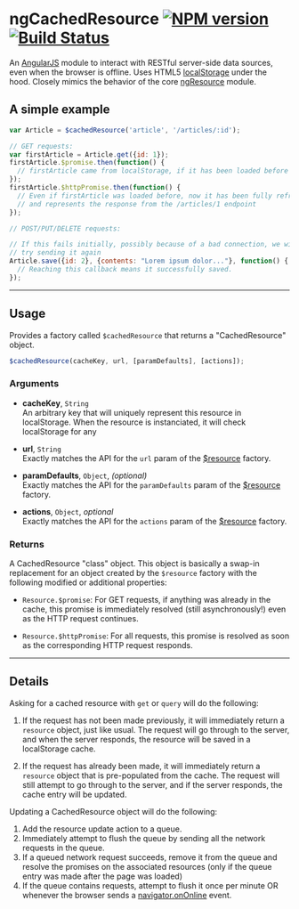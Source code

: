 ngCachedResource [![NPM version][npm-badge]][npm-link] [![Build Status][travis-badge]][travis-link]
==============

An [AngularJS][angular] module to interact with RESTful server-side data sources, even
when the browser is offline. Uses HTML5 [localStorage][localStorage] under the hood.
Closely mimics the behavior of the core [ngResource][ngResource] module.

## A simple example

```javascript
var Article = $cachedResource('article', '/articles/:id');

// GET requests:
var firstArticle = Article.get({id: 1});
firstArticle.$promise.then(function() {
  // firstArticle came from localStorage, if it has been loaded before
});
firstArticle.$httpPromise.then(function() {
  // Even if firstArticle was loaded before, now it has been fully refreshed
  // and represents the response from the /articles/1 endpoint
});

// POST/PUT/DELETE requests:

// If this fails initially, possibly because of a bad connection, we will
// try sending it again
Article.save({id: 2}, {contents: "Lorem ipsum dolor..."}, function() {
  // Reaching this callback means it successfully saved.
});
```

-------

## Usage
Provides a factory called `$cachedResource` that returns a "CachedResource" object.

```js
$cachedResource(cacheKey, url, [paramDefaults], [actions]);
```

### Arguments

- **cacheKey**, `String`<br>
  An arbitrary key that will uniquely represent this resource in localStorage.
  When the resource is instanciated, it will check localStorage for any

- **url**, `String`<br>
  Exactly matches the API for the `url` param of the [$resource][ngResource]
  factory.

- **paramDefaults**, `Object`, _(optional)_<br>
  Exactly matches the API for the `paramDefaults` param of the [$resource][ngResource]
  factory.

- **actions**, `Object`, _optional_<br>
  Exactly matches the API for the `actions` param of the [$resource][ngResource]
  factory.

### Returns

A CachedResource "class" object. This object is basically a swap-in replacement for an
object created by the `$resource` factory with the following modified or additional
properties:

 - `Resource.$promise`: For GET requests, if anything was already in the cache, this
   promise is immediately resolved (still asynchronously!) even as the HTTP request
   continues.

 - `Resource.$httpPromise`: For all requests, this promise is resolved as soon as the
   corresponding HTTP request responds.

------

## Details

Asking for a cached resource with `get` or `query` will do the following:

1. If the request has not been made previously, it will immediately return a `resource` object,
   just like usual. The request will go through to the server, and when the server responds, the
   resource will be saved in a localStorage cache.

2. If the request has already been made, it will immediately return a `resource` object that
   is pre-populated from the cache. The request will still attempt to go through to the server,
   and if the server responds, the cache entry will be updated.

Updating a CachedResource object will do the following:

1. Add the resource update action to a queue.
2. Immediately attempt to flush the queue by sending all the network requests in the queue.
3. If a queued network request succeeds, remove it from the queue and resolve the promises
   on the associated resources (only if the queue entry was made after the page was loaded)
4. If the queue contains requests, attempt to flush it once per minute OR whenever the browser
   sends a [navigator.onOnline][onOnline] event.

[npm-badge]: https://badge.fury.io/js/ng-cached-resource.png
[npm-link]: http://badge.fury.io/js/ng-cached-resource

[travis-badge]: https://travis-ci.org/goodeggs/ng-cached-resource.png
[travis-link]: https://travis-ci.org/goodeggs/ng-cached-resource

[angular]: http://angularjs.org/
[ngResource]: http://docs.angularjs.org/api/ngResource/service/$resource
[localStorage]: http://www.w3.org/TR/webstorage/#the-localstorage-attribute
[onOnline]: https://developer.mozilla.org/en-US/docs/Web/API/NavigatorOnLine.onLine
